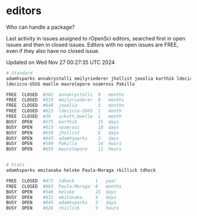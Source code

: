 # editors

Who can handle a package?

Last activity in issues assigned to rOpenSci editors, searched first in open
issues and then in closed issues. Editors with no open issues are FREE, even if
they also have no closed issue.


Updated on Wed Nov 27 00:27:35 UTC 2024

```bash
# Standard
adamhsparks annakrystalli emilyriederer jhollist jooolia karthik ldecicco
ldecicco-USGS maelle maurolepore noamross Pakillo

FREE  CLOSED  #502  annakrystalli  9   months
FREE  CLOSED  #619  emilyriederer  8   months
FREE  CLOSED  #648  jooolia        3   months
FREE  CLOSED  #625  ldecicco-USGS  1   month
FREE  CLOSED  #39   sckott,maelle  1   month
BUSY  OPEN    #575  karthik        15  days
BUSY  OPEN    #615  noamross       10  days
BUSY  OPEN    #658  jhollist       6   days
BUSY  OPEN    #645  adamhsparks    3   days
BUSY  OPEN    #599  Pakillo        14  hours
BUSY  OPEN    #659  maurolepore    11  hours


# Stats
adamhsparks emitanaka helske Paula-Moraga rkillick tdhock

FREE  CLOSED  #475  tdhock        1   year
FREE  CLOSED  #603  Paula-Moraga  8   months
BUSY  OPEN    #546  helske        15  days
BUSY  OPEN    #632  emitanaka     4   days
BUSY  OPEN    #645  adamhsparks   3   days
BUSY  OPEN    #626  rkillick      5   hours
```
